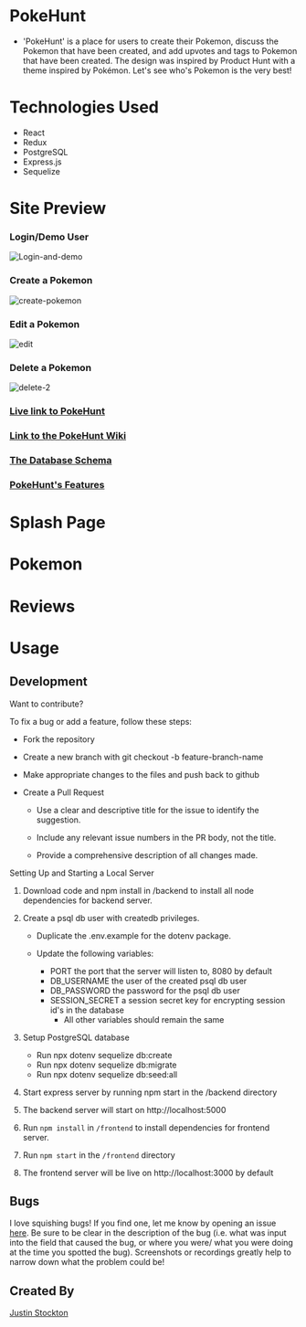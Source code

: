 # PokeHunt

- 'PokeHunt' is a place for users to create their Pokemon, discuss the Pokemon that have been created, and add upvotes and tags to Pokemon that have been created. The design was inspired by Product Hunt with a theme inspired by Pokémon. Let's see who's Pokemon is the very best!

# Technologies Used

- React
- Redux
- PostgreSQL
- Express.js
- Sequelize

# Site Preview
### Login/Demo User
![Login-and-demo](https://user-images.githubusercontent.com/99220434/177260775-5b0f6997-1ed1-4681-9891-7c7e0eaa2958.gif)
### Create a Pokemon
![create-pokemon](https://user-images.githubusercontent.com/99220434/177260935-1de15dde-3c05-4522-851d-72c47cfe4fa9.gif)
### Edit a Pokemon
![edit](https://user-images.githubusercontent.com/99220434/177261141-edb271b9-e60c-4547-b68a-a23d8ff27103.gif)
### Delete a Pokemon
![delete-2](https://user-images.githubusercontent.com/99220434/177262160-ecdba9d6-417f-4170-8a28-037f0c5a4042.gif)



### [Live link to PokeHunt](https://jstockton-pokehunt.herokuapp.com/)

### [Link to the PokeHunt Wiki](https://github.com/Justin-Stockton/PokeHunt/wiki)

### [The Database Schema](https://github.com/Justin-Stockton/PokeHunt/wiki/Database-Schema)

### [PokeHunt's Features](https://github.com/Justin-Stockton/PokeHunt/wiki/Features)

# Splash Page

# Pokemon

# Reviews

# Usage

## Development

Want to contribute?

To fix a bug or add a feature, follow these steps:

- Fork the repository

- Create a new branch with git checkout -b feature-branch-name

- Make appropriate changes to the files and push back to github

- Create a Pull Request

  - Use a clear and descriptive title for the issue to identify the suggestion.

  - Include any relevant issue numbers in the PR body, not the title.

  - Provide a comprehensive description of all changes made.

Setting Up and Starting a Local Server

1. Download code and npm install in /backend to install all node dependencies for backend server.

2. Create a psql db user with createdb privileges.

   - Duplicate the .env.example for the dotenv package.

   - Update the following variables:

     - PORT the port that the server will listen to, 8080 by default
     - DB_USERNAME the user of the created psql db user
     - DB_PASSWORD the password for the psql db user
     - SESSION_SECRET a session secret key for encrypting session id's in the database
       - All other variables should remain the same

3. Setup PostgreSQL database

   - Run npx dotenv sequelize db:create
   - Run npx dotenv sequelize db:migrate
   - Run npx dotenv sequelize db:seed:all

4. Start express server by running npm start in the /backend directory
5. The backend server will start on http://localhost:5000
6. Run `npm install` in `/frontend` to install dependencies for frontend server.
7. Run `npm start` in the `/frontend` directory
8. The frontend server will be live on http://localhost:3000 by default

## Bugs

I love squishing bugs! If you find one, let me know by opening an issue [here](https://github.com/Justin-Stockton/PokeHunt/issues). Be sure to be clear in the description of the bug (i.e. what was input into the field that caused the bug, or where you were/ what you were doing at the time you spotted the bug). Screenshots or recordings greatly help to narrow down what the problem could be!

## Created By

[Justin Stockton](https://github.com/Justin-Stockton)
